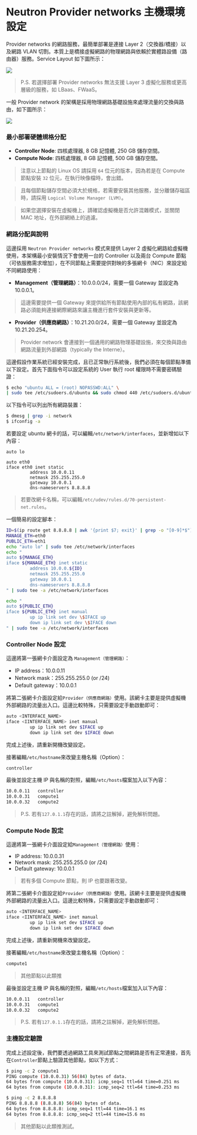 # Neutron Provider networks 主機環境設定
 Provider networks 的網路服務，最簡單部署是連接 Layer 2（交換器/橋接）以及網路 VLAN 切割。本質上是橋接虛擬網路的物理網路與依賴於實體路設備（路由器）服務。Service Layout 如下圖所示：

![](images/scenario-provider-ovs-services.png)

> P.S. 若選擇部署 Provider networks 無法支援 Layer 3 虛擬化服務或更高層級的服務，如 LBaas、FWaaS。

一般 Provider network 的架構是採用物理網路基礎設施來處理流量的交換與路由，如下圖所示：

![](images/scenario-provider-general.png)

### 最小部署硬體規格分配
* **Controller Node**: 四核處理器, 8 GB 記憶體, 250 GB 儲存空間。
* **Compute Node**: 四核處理器, 8 GB 記憶體, 500 GB 儲存空間。

> 注意以上節點的 Linux OS 請採用 ```64``` 位元的版本，因為若是在 Compute 節點安裝 ```32``` 位元，在執行映像檔時，會出錯。

> 且每個節點儲存空間必須大於規格，若需要安裝其他服務，並分離儲存磁區時，請採用 ```Logical Volume Manager (LVM)```。

> 如果您選擇安裝在虛擬機上，請確認虛擬機是否允許混雜模式，並關閉 MAC 地址，在外部網絡上的過濾。


### 網路分配與說明
這邊採用 ```Neutron Provider networks``` 模式來提供 Layer 2 虛擬化網路給虛擬機使用，本架構最小安裝情況下會使用一台的 Controller 以及兩台 Compute 節點（可依服務需求增加），在不同節點上需要提供對映的多張網卡（NIC）來設定給不同網路使用：
* **Management（管理網路）**：10.0.0.0/24，需要一個 Gateway 並設定為 10.0.0.1。
> 這邊需要提供一個 Gateway 來提供給所有節點使用內部的私有網路，該網路必須能夠連接網際網路來讓主機進行套件安裝與更新等。

* **Provider（供應商網路）**：10.21.20.0/24，需要一個 Gateway 並設定為 10.21.20.254。
> Provider network 會連接到一個通用的網路物理基礎設施，來交換與路由網路流量到外部網路（typically the Interne）。

這邊假設作業系統已經安裝完成，且已正常執行系統後，我們必須在每個節點準備以下設定。首先下面指令可以設定系統的 User 執行 root 權限時不需要密碼驗證：
```sh
$ echo "ubuntu ALL = (root) NOPASSWD:ALL" \
| sudo tee /etc/sudoers.d/ubuntu && sudo chmod 440 /etc/sudoers.d/ubuntu
```

以下指令可以列出所有網路裝置：
```sh
$ dmesg | grep -i network
$ ifconfig -a
```

若要設定 ubuntu 網卡的話，可以編輯```/etc/network/interfaces```，並新增如以下內容：
```
auto lo

auto eth0
iface eth0 inet static
         address 10.0.0.11
         netmask 255.255.255.0
         gateway 10.0.0.1
         dns-nameservers 8.8.8.8
```
> 若要改網卡名稱，可以編輯```/etc/udev/rules.d/70-persistent-net.rules```。

一個簡易的設定腳本：
```sh
ID=$(ip route get 8.8.8.8 | awk '{print $7; exit}' | grep -o "[0-9]*$")
MANAGE_ETH=eth0
PUBLIC_ETH=eth1
echo "auto lo" | sudo tee /etc/network/interfaces
echo "
auto ${MANAGE_ETH}
iface ${MANAGE_ETH} inet static
         address 10.0.0.${ID}
         netmask 255.255.255.0
         gateway 10.0.0.1
         dns-nameservers 8.8.8.8
" | sudo tee -a /etc/network/interfaces

echo "
auto ${PUBLIC_ETH}
iface ${PUBLIC_ETH} inet manual
         up ip link set dev \$IFACE up
         down ip link set dev \$IFACE down
" | sudo tee -a /etc/network/interfaces
```

### Controller Node 設定
這邊將第一張網卡介面設定為 ```Management（管理網路）```：
* IP address：10.0.0.11
* Network mask：255.255.255.0 (or /24)
* Default gateway：10.0.0.1

將第二張網卡介面設定給```Provider（供應商網路）```使用。該網卡主要是提供虛擬機外部網路的流量出入口。這邊比較特殊，只需要設定手動啟動即可：
```sh
auto <INTERFACE_NAME>
iface <IINTERFACE_NAME> inet manual
         up ip link set dev $IFACE up
         down ip link set dev $IFACE down
```

完成上述後，請重新開機改變設定。

接著編輯```/etc/hostname```來改變主機名稱（Option）：
```sh
controller
```

最後並設定主機 IP 與名稱的對照，編輯```/etc/hosts```檔案加入以下內容：
```sh
10.0.0.11   controller
10.0.0.31   compute1
10.0.0.32   compute2
```
> P.S. 若有```127.0.1.1```存在的話，請將之註解掉，避免解析問題。

### Compute Node 設定
這邊將第一張網卡介面設定給```Management（管理網路）```使用：
* IP address: 10.0.0.31
* Network mask: 255.255.255.0 (or /24)
* Default gateway: 10.0.0.1

> 若有多個 Compute 節點，則 IP 也要跟著改變。

將第二張網卡介面設定給```Provider（供應商網路）```使用。該網卡主要是提供虛擬機外部網路的流量出入口。這邊比較特殊，只需要設定手動啟動即可：
```sh
auto <INTERFACE_NAME>
iface <IINTERFACE_NAME> inet manual
         up ip link set dev $IFACE up
         down ip link set dev $IFACE down
```

完成上述後，請重新開機來改變設定。

接著編輯```/etc/hostname```來改變主機名稱（Option）：
```sh
compute1
```
> 其他節點以此類推

最後並設定主機 IP 與名稱的對照，編輯```/etc/hosts```檔案加入以下內容：
```sh
10.0.0.11   controller
10.0.0.31   compute1
10.0.0.32   compute2
```
> P.S. 若有```127.0.1.1```存在的話，請將之註解掉，避免解析問題。

### 主機設定驗證
完成上述設定後，我們要透過網路工具來測試節點之間網路是否有正常連接，首先在```Controller```節點上驗證其他節點，如以下方式：
```sh
$ ping -c 2 compute1
PING compute (10.0.0.31) 56(84) bytes of data.
64 bytes from compute (10.0.0.31): icmp_seq=1 ttl=64 time=0.251 ms
64 bytes from compute (10.0.0.31): icmp_seq=2 ttl=64 time=0.253 ms

$ ping -c 2 8.8.8.8
PING 8.8.8.8 (8.8.8.8) 56(84) bytes of data.
64 bytes from 8.8.8.8: icmp_seq=1 ttl=44 time=16.1 ms
64 bytes from 8.8.8.8: icmp_seq=2 ttl=44 time=15.6 ms
```
> 其他節點以此類推測試。
